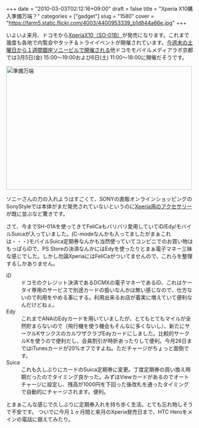 +++
date = "2010-03-03T02:12:16+09:00"
draft = false
title = "Xperia X10購入準備万端？"
categories = ["gadget"]
slug = "1580"
cover = "https://farm5.static.flickr.com/4003/4400953339_b1d844a66e.jpg"
+++

いよいよ来月、ドコモから<a href="http://www.nttdocomo.co.jp/product/foma/smart_phone/so01b/index.html" target="_blank">XperiaX10（SO-01B）</a>が発売になります。これまで幾度も各地で内覧会やタッチ＆トライイベントが開催されています。<a href="http://www.sonyericsson.co.jp/product/docomo/so-01b/event/" target="_blank">今週末の土曜日から１週間銀座ソニービルで開催される</a>他ドコモモバイルメディアラボ京都では3月5日(金) 15:00～19:00および6日(土) 11:00～18:00に開催だそうです。
<p>
<a title="準備万端 by けるる, on Flickr" href="https://www.flickr.com/photos/keruru/4400953339/"><img src="https://farm5.static.flickr.com/4003/4400953339_b1d844a66e.jpg" alt="準備万端" width="500" height="333" /></a></p>

ソニーさんの力の入れようはすごくて、SONYの直販オンラインショッピングのSonyStyleでは本体がまだ発売されていないというのに<a href="http://www1.jp.sonystyle.com/Qnavi/Main/phone_acc_000001/" target="_blank">Xperia用のアクセサリー</a>が既に並ぶなど驚きです。

さて、今までSH-01Aを使ってきてFeliCaもバリバリ愛用していてiD/Edy/モバイルSuicaが入っていました。(C-modeなんかも入ってましたがまぁこれは・・・)モバイルSuica定期券なんかも当然使っていてコンビニでのお買い物はもっぱらiDで、PS Storeの決済なんかにはEdyを使ったりとまぁ電子マネー三昧な感じでした。しかし勿論XperiaにはFeliCaがついてませんので、これらを整理するしかありません。

<dl> <dt>iD</dt> <dd>ドコモのクレジット決済であるDCMXの電子マネーであるiD、これはケータイ専用のサービスで別途カードの扱いなんかは無い感じなので、仕方ないので利用をやめる事にする。利用出来るお店が着実に増えていて便利なんだけどねぇ。 </dd> <dt>Edy</dt> <dd>これまでANAのEdyカードを用いていましたが、とてもとてもマイルが全然貯まらないので（飛行機を使う機会もそんなに多くないし）、新たにサークルKサンクスのカルワザクラブEdyカードにしました。比較的サークルKを使うので便利だし、会員割引が時折あったりして便利。今月26日まではiTunesカードが20%オフですよね。ただチャージがちょっと面倒です。</dd> <dt>Suica</dt> <dd>これも久しぶりにカードのSuica定期券に変更。丁度定期券の買い換え時期だったのでタイミング良かった。みずほViewカードがあるのでオートチャージに設定し、残高が1000円を下回った後改札を通ったタイミングで自動的にチャージされます。便利。</dd> </dl>とまぁこんな感じで久しぶりに定期券入れを持ち歩く生活。とても忘れ物しそうで不安です。
ついでに今月１ヶ月間と来月のXperia発売日まで、HTC Heroをメインの電話に据えてみたり。
